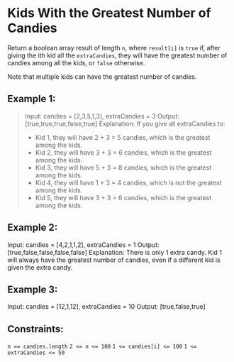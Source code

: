 # Kids With the Greatest Number of Candies

Return a boolean array result of length `n`, where `result[i]` is `true` if, after giving the ith kid all the `extraCandies`, they will have the greatest number of candies among all the kids, or `false` otherwise.

Note that multiple kids can have the greatest number of candies.

 

## Example 1:

> Input: candies = [2,3,5,1,3], extraCandies = 3
> Output: [true,true,true,false,true] 
> Explanation: If you give all extraCandies to:
> - Kid 1, they will have 2 + 3 = 5 candies, which is the greatest among the kids.
> - Kid 2, they will have 3 + 3 = 6 candies, which is the greatest among the kids.
> - Kid 3, they will have 5 + 3 = 8 candies, which is the greatest among the kids.
> - Kid 4, they will have 1 + 3 = 4 candies, which is not the greatest among the kids.
> - Kid 5, they will have 3 + 3 = 6 candies, which is the greatest among the kids.

## Example 2:

Input: candies = [4,2,1,1,2], extraCandies = 1
Output: [true,false,false,false,false] 
Explanation: There is only 1 extra candy.
Kid 1 will always have the greatest number of candies, even if a different kid is given the extra candy.

## Example 3:

Input: candies = [12,1,12], extraCandies = 10
Output: [true,false,true]
 

## Constraints:

`n == candies.length`
`2 <= n <= 100`
`1 <= candies[i] <= 100`
`1 <= extraCandies <= 50`

